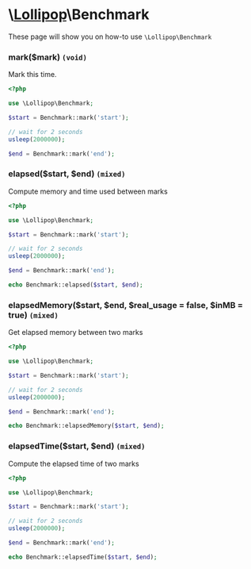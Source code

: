 # \\[Lollipop](http://github.com/4ldrich/lollipop-php)\Benchmark

These page will show you on how-to use ```\Lollipop\Benchmark``` 

### mark(\$mark) ```(void)```
Mark this time.

```php
<?php

use \Lollipop\Benchmark;

$start = Benchmark::mark('start');

// wait for 2 seconds
usleep(2000000);

$end = Benchmark::mark('end');

```

### elapsed(\$start, \$end) ```(mixed)```
Compute memory and time used between marks

```php
<?php

use \Lollipop\Benchmark;

$start = Benchmark::mark('start');

// wait for 2 seconds
usleep(2000000);

$end = Benchmark::mark('end');

echo Benchmark::elapsed($start, $end);

```

### elapsedMemory(\$start, \$end, \$real_usage = false, \$inMB = true) ```(mixed)```
Get elapsed memory between two marks

```php
<?php

use \Lollipop\Benchmark;

$start = Benchmark::mark('start');

// wait for 2 seconds
usleep(2000000);

$end = Benchmark::mark('end');

echo Benchmark::elapsedMemory($start, $end);

```

### elapsedTime(\$start, \$end) ```(mixed)```
Compute the elapsed time of two marks

```php
<?php

use \Lollipop\Benchmark;

$start = Benchmark::mark('start');

// wait for 2 seconds
usleep(2000000);

$end = Benchmark::mark('end');

echo Benchmark::elapsedTime($start, $end);

```
